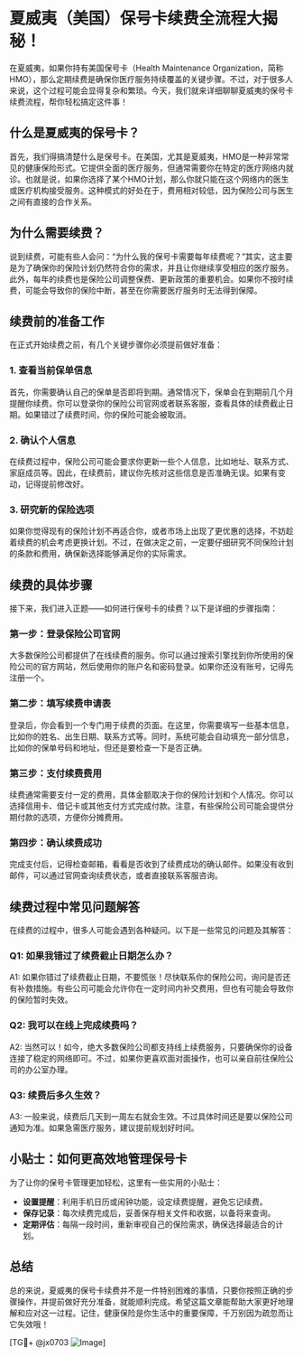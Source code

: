 # 夏威夷（美国）保号卡续费全流程大揭秘！

在夏威夷，如果你持有美国保号卡（Health Maintenance Organization，简称HMO），那么定期续费是确保你医疗服务持续覆盖的关键步骤。不过，对于很多人来说，这个过程可能会显得复杂和繁琐。今天，我们就来详细聊聊夏威夷的保号卡续费流程，帮你轻松搞定这件事！

## 什么是夏威夷的保号卡？

首先，我们得搞清楚什么是保号卡。在美国，尤其是夏威夷，HMO是一种非常常见的健康保险形式。它提供全面的医疗服务，但通常需要你在特定的医疗网络内就诊。也就是说，如果你选择了某个HMO计划，那么你就只能在这个网络内的医生或医疗机构接受服务。这种模式的好处在于，费用相对较低，因为保险公司与医生之间有直接的合作关系。

## 为什么需要续费？

说到续费，可能有些人会问：“为什么我的保号卡需要每年续费呢？”其实，这主要是为了确保你的保险计划仍然符合你的需求，并且让你继续享受相应的医疗服务。此外，每年的续费也是保险公司调整保费、更新政策的重要机会。如果你不按时续费，可能会导致你的保险中断，甚至在你需要医疗服务时无法得到保障。

## 续费前的准备工作

在正式开始续费之前，有几个关键步骤你必须提前做好准备：

### 1. 查看当前保单信息

首先，你需要确认自己的保单是否即将到期。通常情况下，保单会在到期前几个月提醒你续费。你可以登录你的保险公司官网或者联系客服，查看具体的续费截止日期。如果错过了续费时间，你的保险可能会被取消。

### 2. 确认个人信息

在续费过程中，保险公司可能会要求你更新一些个人信息，比如地址、联系方式、家庭成员等。因此，在续费前，建议你先核对这些信息是否准确无误。如果有变动，记得提前修改好。

### 3. 研究新的保险选项

如果你觉得现有的保险计划不再适合你，或者市场上出现了更优惠的选择，不妨趁着续费的机会考虑更换计划。不过，在做决定之前，一定要仔细研究不同保险计划的条款和费用，确保新选择能够满足你的实际需求。

## 续费的具体步骤

接下来，我们进入正题——如何进行保号卡的续费？以下是详细的步骤指南：

### 第一步：登录保险公司官网

大多数保险公司都提供了在线续费的服务。你可以通过搜索引擎找到你所使用的保险公司的官方网站，然后使用你的账户名和密码登录。如果你还没有账号，记得先注册一个。

### 第二步：填写续费申请表

登录后，你会看到一个专门用于续费的页面。在这里，你需要填写一些基本信息，比如你的姓名、出生日期、联系方式等。同时，系统可能会自动填充一部分信息，比如你的保单号码和地址，但还是要检查一下是否正确。

### 第三步：支付续费费用

续费通常需要支付一定的费用，具体金额取决于你的保险计划和个人情况。你可以选择信用卡、借记卡或其他支付方式完成付款。注意，有些保险公司可能会提供分期付款的选项，方便你分摊费用。

### 第四步：确认续费成功

完成支付后，记得检查邮箱，看看是否收到了续费成功的确认邮件。如果没有收到邮件，可以通过官网查询续费状态，或者直接联系客服咨询。

## 续费过程中常见问题解答

在续费的过程中，很多人可能会遇到各种疑问。以下是一些常见的问题及其解答：

### Q1: 如果我错过了续费截止日期怎么办？

A1: 如果你错过了续费截止日期，不要慌张！尽快联系你的保险公司，询问是否还有补救措施。有些公司可能会允许你在一定时间内补交费用，但也有可能会导致你的保险暂时失效。

### Q2: 我可以在线上完成续费吗？

A2: 当然可以！如今，绝大多数保险公司都支持线上续费服务，只要确保你的设备连接了稳定的网络即可。不过，如果你更喜欢面对面操作，也可以亲自前往保险公司的办公室办理。

### Q3: 续费后多久生效？

A3: 一般来说，续费后几天到一周左右就会生效。不过具体时间还是要以保险公司通知为准。如果急需医疗服务，建议提前规划好时间。

## 小贴士：如何更高效地管理保号卡

为了让你的保号卡管理更加轻松，这里有一些实用的小贴士：

- **设置提醒**：利用手机日历或闹钟功能，设定续费提醒，避免忘记续费。
- **保存记录**：每次续费完成后，妥善保存相关文件和收据，以备将来查询。
- **定期评估**：每隔一段时间，重新审视自己的保险需求，确保选择最适合的计划。

## 总结

总的来说，夏威夷的保号卡续费并不是一件特别困难的事情，只要你按照正确的步骤操作，并提前做好充分准备，就能顺利完成。希望这篇文章能帮助大家更好地理解和应对这一过程。记住，健康保险是你生活中的重要保障，千万别因为疏忽而让它失效哦！

[TG💪+ @jx0703 ![Image](https://github.com/user-attachments/assets/dbca1d08-cadb-493c-b0ec-ad6f7a83f270)]